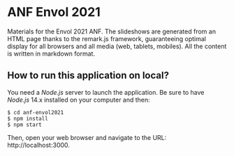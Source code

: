 # ANF Envol 2021

Materials for the Envol 2021 ANF. The slideshows are generated from an HTML page thanks to the remark.js framework, guaranteeing optimal display for all browsers and all media (web, tablets, mobiles). All the content is written in markdown format.

## How to run this application on local?

You need a *Node.js* server to launch the application. Be sure to have *Node.js* 14.x installed on your computer and then:

```
$ cd anf-envol2021
$ npm install
$ npm start
```

Then, open your web browser and navigate to the URL:  
http://localhost:3000.
